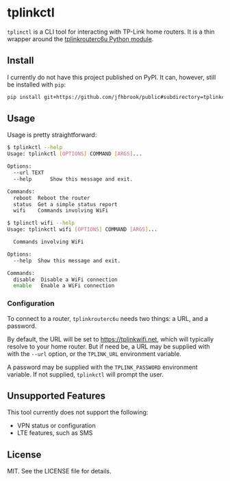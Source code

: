 # tplinkctl

`tplinctl` is a CLI tool for interacting with TP-Link home routers. It is a thin wrapper around the [tplinkrouterc6u Python module](https://pypi.org/project/tplinkrouterc6u/).

## Install

I currently do not have this project published on PyPI. It can, however, still be installed with `pip`:

```bash
pip install git+https://github.com/jfhbrook/public#subdirectory=tplinkctl
```

## Usage

Usage is pretty straightforward:

```bash
$ tplinkctl --help
Usage: tplinkctl [OPTIONS] COMMAND [ARGS]...

Options:
  --url TEXT
  --help      Show this message and exit.

Commands:
  reboot  Reboot the router
  status  Get a simple status report
  wifi    Commands involving WiFi
```

```bash
$ tplinctl wifi --help
Usage: tplinkctl wifi [OPTIONS] COMMAND [ARGS]...

  Commands involving WiFi

Options:
  --help  Show this message and exit.

Commands:
  disable  Disable a WiFi connection
  enable   Enable a WiFi connection
```

### Configuration

To connect to a router, `tplinkrouterc6u` needs two things: a URL, and a password.

By default, the URL will be set to <https://tplinkwifi.net>, which will typically resolve to your home router. But if need be, a URL may be supplied with with the `--url` option, or the `TPLINK_URL` environment variable.

A password may be supplied with the `TPLINK_PASSWORD` environment variable. If not supplied, `tplinkctl` will prompt the user.

## Unsupported Features

This tool currently does not support the following:

* VPN status or configuration
* LTE features, such as SMS

## License

MIT. See the LICENSE file for details.
